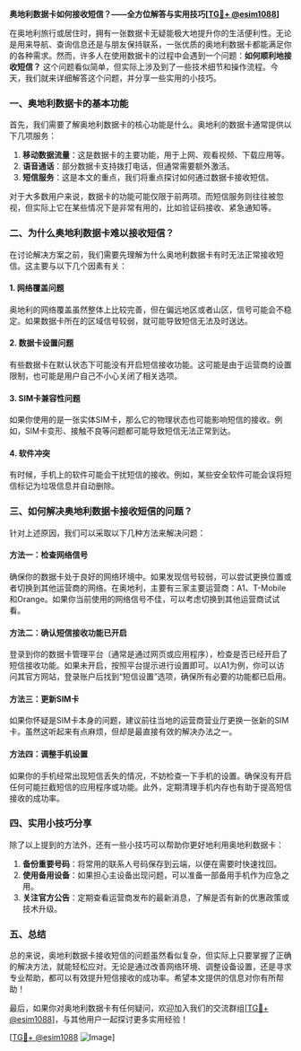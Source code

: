 **奥地利数据卡如何接收短信？——全方位解答与实用技巧[[TG💪+ @esim1088](https://t.me/s/esim1088)]**

在奥地利旅行或居住时，拥有一张数据卡无疑能极大地提升你的生活便利性。无论是用来导航、查询信息还是与朋友保持联系，一张优质的奥地利数据卡都能满足你的各种需求。然而，许多人在使用数据卡的过程中会遇到一个问题：**如何顺利地接收短信？** 这个问题看似简单，但实际上涉及到了一些技术细节和操作流程。今天，我们就来详细解答这个问题，并分享一些实用的小技巧。

### 一、奥地利数据卡的基本功能

首先，我们需要了解奥地利数据卡的核心功能是什么。奥地利的数据卡通常提供以下几项服务：

1. **移动数据流量**：这是数据卡的主要功能，用于上网、观看视频、下载应用等。
2. **语音通话**：部分数据卡支持拨打电话，但通常需要额外激活。
3. **短信服务**：这是本文的重点，我们将重点探讨如何通过数据卡接收短信。

对于大多数用户来说，数据卡的功能可能仅限于前两项。而短信服务则往往被忽视，但实际上它在某些情况下是非常有用的，比如验证码接收、紧急通知等。

### 二、为什么奥地利数据卡难以接收短信？

在讨论解决方案之前，我们需要先理解为什么奥地利数据卡有时无法正常接收短信。这主要与以下几个因素有关：

#### 1. 网络覆盖问题
奥地利的网络覆盖虽然整体上比较完善，但在偏远地区或者山区，信号可能会不稳定。如果数据卡所在的区域信号较弱，就可能导致短信无法及时送达。

#### 2. 数据卡设置问题
有些数据卡在默认状态下可能没有开启短信接收功能。这可能是由于运营商的设置限制，也可能是用户自己不小心关闭了相关选项。

#### 3. SIM卡兼容性问题
如果你使用的是一张实体SIM卡，那么它的物理状态也可能影响短信的接收。例如，SIM卡变形、接触不良等问题都可能导致短信无法正常到达。

#### 4. 软件冲突
有时候，手机上的软件可能会干扰短信的接收。例如，某些安全软件可能会误将短信标记为垃圾信息并自动删除。

### 三、如何解决奥地利数据卡接收短信的问题？

针对上述原因，我们可以采取以下几种方法来解决问题：

#### 方法一：检查网络信号
确保你的数据卡处于良好的网络环境中。如果发现信号较弱，可以尝试更换位置或者切换到其他运营商的网络。在奥地利，主要有三家主要运营商：A1、T-Mobile和Orange。如果你当前使用的网络信号不佳，可以考虑切换到其他运营商试试看。

#### 方法二：确认短信接收功能已开启
登录到你的数据卡管理平台（通常是通过网页或应用程序），检查是否已经开启了短信接收功能。如果未开启，按照平台提示进行设置即可。以A1为例，你可以访问其官方网站，登录账户后找到“短信设置”选项，确保所有必要的功能都已启用。

#### 方法三：更新SIM卡
如果你怀疑是SIM卡本身的问题，建议前往当地的运营商营业厅更换一张新的SIM卡。虽然这听起来有点麻烦，但却是最直接有效的解决办法之一。

#### 方法四：调整手机设置
如果你的手机经常出现短信丢失的情况，不妨检查一下手机的设置。确保没有开启任何可能拦截短信的应用程序或功能。此外，定期清理手机内存也有助于提高短信接收的成功率。

### 四、实用小技巧分享

除了以上提到的方法外，还有一些小技巧可以帮助你更好地利用奥地利数据卡：

1. **备份重要号码**：将常用的联系人号码保存到云端，以便在需要时快速找回。
2. **使用备用设备**：如果担心主设备出现问题，可以准备一部备用手机作为应急之用。
3. **关注官方公告**：定期查看运营商发布的最新消息，了解是否有新的优惠政策或技术升级。

### 五、总结

总的来说，奥地利数据卡接收短信的问题虽然看似复杂，但实际上只要掌握了正确的解决方法，就能轻松应对。无论是通过改善网络环境、调整设备设置，还是寻求专业帮助，都可以有效提升短信接收的成功率。希望本文提供的信息对你有所帮助！

最后，如果你对奥地利数据卡有任何疑问，欢迎加入我们的交流群组[[TG💪+ @esim1088](https://t.me/s/esim1088)]，与其他用户一起探讨更多实用经验！

[[TG💪+ @esim1088](https://t.me/s/esim1088) ![Image](https://i.postimg.cc/4NQfJmqS/Snipaste-2025-05-13-00-14-12.png)]
